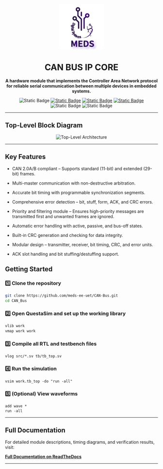 <div align="center">
  <img src="./docs/images_design/meds.jpg" width="150" height="150">
</div>

<h1 align="center">CAN BUS IP CORE</h1>

<p align="center">
  <b>A hardware module that implements the Controller Area Network  protocol for reliable serial communication between multiple devices in embedded systems.</b>
</p>

<div align="center">

![Static Badge](https://img.shields.io/badge/Build-%20green)
[![Static Badge](https://img.shields.io/badge/Documentation-orange)](https://ip-can-bus.readthedocs.io/en/latest/)
[![Static Badge](https://img.shields.io/badge/License-blue)](https://github.com/meds-ee-uet/CAN-Bus/blob/main/LICENSE)
[![Static Badge](https://img.shields.io/badge/CAN2.0A%2FB-yellow)](http://esd.cs.ucr.edu/webres/can20.pdf)
![Static Badge](https://img.shields.io/badge/Modular_Design-purple)
![Static Badge](https://img.shields.io/badge/Error_Handling-red)
</div>

---

## Top-Level Block Diagram

<p align="center">
  <img src="./docs/images_design/top_module.jpg" 
   alt="Top-Level Architecture" width="600">
</p>

---

## Key Features

- CAN 2.0A/B compliant – Supports standard (11-bit) and extended (29-bit) frames.

- Multi-master communication with non-destructive arbitration.

- Accurate bit timing with programmable synchronization segments.

- Comprehensive error detection – bit, stuff, form, ACK, and CRC errors.

- Priority and filtering module – Ensures high-priority messages are transmitted first and unwanted frames are ignored.

- Automatic error handling with active, passive, and bus-off states.

- Built-in CRC generation and checking for data integrity.

- Modular design – transmitter, receiver, bit timing, CRC, and error units.

- ACK slot handling and bit stuffing/destuffing support.


## Getting Started

###  1️⃣ Clone the repository

```bash
git clone https://github.com/meds-ee-uet/CAN-Bus.git
cd CAN_Bus
```
### 2️⃣ Open QuestaSim and set up the working library
```bash
vlib work
vmap work work
```

### 3️⃣ Compile all RTL and testbench files
```
vlog src/*.sv tb/tb_top.sv
```
### 4️⃣ Run the simulation
```
vsim work.tb_top -do "run -all"
```

### 5️⃣ (Optional) View waveforms
```
add wave *
run -all
```
---

## Full Documentation

For detailed module descriptions, timing diagrams, and verification results, visit:

**[Full Documentation on ReadTheDocs](https://ip-can-bus.readthedocs.io/en/latest/)**

---

